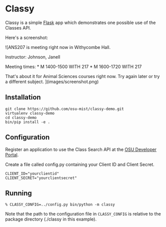 Classy
======

Classy is a simple [Flask][] app which demonstrates one
possible use of the Classes API.

Here's a screenshot:

![ANS207 is meeting right now in Withycombe Hall.

Instructor: Johnson, Janell

Meeting times:
    * M 1400-1500 WITH 217
    * M 1600-1720 WITH 217

That's about it for Animal Sciences courses right now. Try again later or try a different subject.
](images/screenshot.png)

[Flask]: http://flask.pocoo.org/

Installation
----

    git clone https://github.com/osu-mist/classy-demo.git
    virtualenv classy-demo
    cd classy-demo
    bin/pip install -e .

Configuration
----

Register an application to use the Class Search API 
at the [OSU Developer Portal][].

Create a file called config.py containing your Client ID 
and Client Secret.

    CLIENT_ID="yourclientid"
    CLIENT_SECRET="yourclientsecret"

[OSU Developer Portal]: https://developer.oregonstate.edu/

Running
----

    % CLASSY_CONFIG=../config.py bin/python -m classy

Note that the path to the configuration file in `CLASSY_CONFIG`
is relative to the package directory (./classy in this example).
